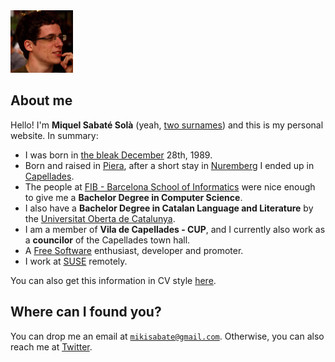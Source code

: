 <img src="/images/me.jpeg" alt="Miquel's picture" id="image-profile" title="It's-a Me, Miquel!" width="100" height="100">

## About me

Hello! I'm **Miquel Sabaté Solà** (yeah, [two
surnames](https://en.wikipedia.org/wiki/Spanish_naming_customs)) and this is my
personal website. In summary:

- I was born in [the bleak
  December](https://www.poetryfoundation.org/poems-and-poets/poems/detail/48860)
  28th, 1989.
- Born and raised in [Piera](https://en.wikipedia.org/wiki/Piera), after a short
  stay in [Nuremberg](https://en.wikipedia.org/wiki/Nuremberg) I ended up in
  [Capellades](https://en.wikipedia.org/wiki/Capellades).
- The people at [FIB - Barcelona School of Informatics](https://www.fib.upc.edu/en.html)
  were nice enough to give me a **Bachelor Degree in Computer Science**.
- I also have a **Bachelor Degree in Catalan Language and Literature** by the
  [Universitat Oberta de Catalunya](https://www.uoc.edu/portal/en/index.html).
- I am a member of **Vila de Capellades - CUP**, and I currently also work as a **councilor** of the Capellades town hall.
- A [Free Software](https://en.wikipedia.org/wiki/Free_software) enthusiast, developer and promoter.
- I work at [SUSE](https://www.suse.com) remotely.

You can also get this information in CV style [here](/en/about/cv.html).

## Where can I found you?

<p>
You can drop me an email at
<a href="mailto:mikisabate@gmail.com" title="Send email">
    <code>mikisabate@gmail.com</code></a>.
Otherwise, you can also reach me at <a href="https://twitter.com/miquelssola"
title="@miquelssola">Twitter</a>.
</p>
